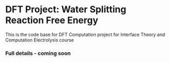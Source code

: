 # DFT Project: Water Splitting Reaction Free Energy

This is the code base for DFT Computation project for Interface Theory and Computation Electrolysis course

### Full details - coming soon

